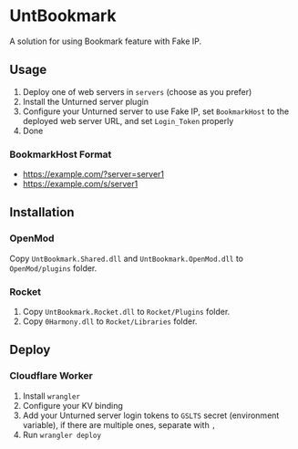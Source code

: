 # UntBookmark
A solution for using Bookmark feature with Fake IP.

## Usage

1. Deploy one of web servers in `servers` (choose as you prefer)
2. Install the Unturned server plugin
3. Configure your Unturned server to use Fake IP, set `BookmarkHost` to the deployed web server URL, and set `Login_Token` properly
4. Done

### BookmarkHost Format

- https://example.com/?server=server1
- https://example.com/s/server1

## Installation

### OpenMod

Copy `UntBookmark.Shared.dll` and `UntBookmark.OpenMod.dll` to `OpenMod/plugins` folder.

### Rocket

1. Copy `UntBookmark.Rocket.dll` to `Rocket/Plugins` folder.
2. Copy `0Harmony.dll` to `Rocket/Libraries` folder.

## Deploy

### Cloudflare Worker

1. Install `wrangler`
2. Configure your KV binding
3. Add your Unturned server login tokens to `GSLTS` secret (environment variable), if there are multiple ones, separate with `,`
3. Run `wrangler deploy`

